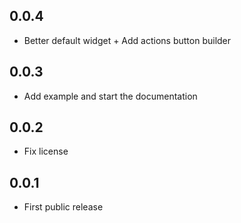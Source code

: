 ## 0.0.4

* Better default widget + Add actions button builder

## 0.0.3

* Add example and start the documentation

## 0.0.2

* Fix license


## 0.0.1

* First public release